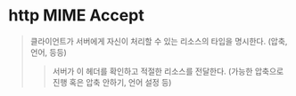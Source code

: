 # http MIME Accept

> 클라이언트가 서버에게 자신이 처리할 수 있는 리소스의 타입을 명시한다. (압축, 언어, 등등)
>
> > 서버가 이 헤더를 확인하고 적절한 리소스를 전달한다. (가능한 압축으로 진행 혹은 압축 안하기, 언어 설정 등)
